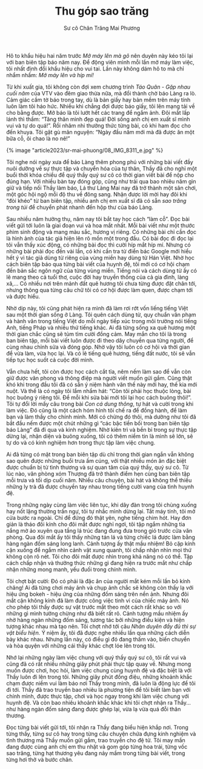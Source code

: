 ﻿---
title: Thu góp sao trăng
author: Sư cô Chân Trăng Mai Phương
---

Hô to khẩu hiệu hai năm trước *Mở máy lên mà gõ* nên duyên này kéo tôi lại với ban biên tập báo năm nay. Để động viên mình mỗi lần mở máy làm việc, tôi nhất định đổi khẩu hiệu cho vui tai. Lần này không dám hô to mà chỉ nhẩm nhẩm: *Mở máy lên và híp mí!*

Từ khi xuất gia, tôi không còn đợi xem chương trình *Táo Quân* - *Gặp nhau cuối năm* của VTV vào đêm giao thừa nữa, mà đổi thành chờ báo Làng ra lò. Cảm giác cầm tờ báo trong tay, dù là bản giấy hay bản mềm trên máy tính luôn làm tôi háo hức. Nhiều khi chẳng đợi được báo giấy, tôi lên mạng tải về cho bằng được. Mở báo là tôi lướt hết các trang để ngắm ảnh. Đôi mắt lấp lánh thì thầm: “Tăng thân mình đẹp quá! Đời sống anh chị em xuất sĩ mình vui và tự do quá!”. Rồi nhâm nhi thưởng thức từng bài, có khi ham đọc cho đến khuya. Tôi gật gù mãn nguyện: “Ngày đầu năm mới mà đã được ăn một bữa cỗ, ôi chao là no nê!”

{% image "article2023/sr-mai-phuong/08_IMG_8311_e.jpg" %}

Tôi nghe nói ngày xưa để báo Làng thêm phong phú với những bài viết đầy nuôi dưỡng về sự thực tập và chuyển hóa của tự thân, Thầy đã cho nghỉ một buổi thời khóa chiều để quý thầy quý sư cô có thời gian viết bài để nộp cho đúng hạn. Với nhiều bàn tay đóng góp, cũng như trải qua bao nhiêu năm gìn giữ và tiếp nối Thầy làm báo, Lá thư Làng Mai nay đã trở thành một sân chơi, một góc hội ngộ mỗi độ thu về đông sang. Nhận được lời mời hay đôi khi “đòi khéo” từ ban biên tập, nhiều anh chị em xuất sĩ đã có sẵn *sao trăng trong túi* để chuyển phát nhanh đến hộp thư của báo Làng. 

Sau nhiều năm hưởng thụ, năm nay tôi bắt tay học cách “làm cỗ”. Đọc bài viết gửi tới luôn là giai đoạn vui và hoa mắt nhất. Mỗi bài viết như một thước phim sinh động và mang màu sắc, hương vị riêng. Có những bài chỉ cần đọc là hình ảnh của tác giả hiện lên rõ mồn một trong đầu. Có bài đọc đi đọc lại tôi vẫn thấy xúc động, có những bài đọc thì cười híp mắt híp mí. Nhưng có những bài phải đọc đến vài lần, có khi cần tra từ điển bác Google mới hiểu hết ý vì tác giả dùng từ riêng của vùng miền hay dùng từ Hán Việt. Nhờ học cách biên tập báo qua từng bài viết của huynh đệ, tôi mới có cơ hội chạm đến bản sắc ngôn ngữ của từng vùng miền. Tiếng nói và cách dùng từ ấy có lẽ mang theo cả tuổi thơ, cuộc đời hay truyền thống của cả gia đình, làng xã,… Có nhiều nơi trên mảnh đất quê hương tôi chưa từng được đặt chân tới, nhưng thông qua từng câu chữ tôi có cơ hội được làm quen, được chạm tới và được hiểu.

Nhờ dịp này, tôi cũng phát hiện ra mình đã làm rơi rớt vốn liếng tiếng Việt sau một thời gian sống ở Làng. Tôi quên cách dùng từ, quy chuẩn văn phạm và hành văn trong tiếng Việt do mỗi ngày tiếp xúc trong môi trường nói tiếng Anh, tiếng Pháp và nhiều thứ tiếng khác. Ai đã từng sống xa quê hương một thời gian chắc cũng sẽ tủm tỉm cười đồng cảm. May mắn cho tôi là trong ban biên tập, mỗi bài viết luôn được đi theo dây chuyền qua từng người, để cùng nhau chỉnh sửa và đóng góp. Nhờ vậy tôi luôn có cơ hội và thời gian để vừa làm, vừa học lại. Và có lẽ tiếng quê hương, tiếng đất nước, tôi sẽ vẫn tiếp tục học suốt cả cuộc đời mình.

Vẫn chưa hết, tôi còn được học cách cắt tỉa, nêm nếm làm sao để vẫn còn giữ được văn phong và thông điệp mà người viết muốn gửi gắm. Cũng thật khó khi trong đầu tôi đã có sẵn ý niệm hành văn thế này mới hay, thế kia mới nuột. Và thế là có ngày tôi lẩm nhẩm hát: “Còn tôi phải học thuộc lòng, bài học buông ý riêng tôi. Để mỗi khi sửa bài mới tôi lại học cách buông thôi!”. Tôi tự đổi lời mấy câu trong bài *Con cá dung thông*, tự hát và cười trong khi làm việc. Đó cũng là một cách hóm hỉnh tôi chế ra để đồng hành, để làm bạn và làm thầy cho chính mình. Mới có chừng đó thôi, mà dường như tôi đã bắt đầu nếm được một chút những gì “các bậc tiền bối trong ban biên tập báo Làng” đã đi qua và kinh nghiệm. Nhờ kiên trì và bền bỉ trong sự thực tập dừng lại, nhận diện và buông xuống, tôi có thêm niềm tin là mình sẽ lớn, sẽ tự do và có kinh nghiệm hơn trong thực tập làm việc chung.

Ai đã từng có mặt trong ban biên tập dù chỉ trong thời gian ngắn vẫn không sao quên được những buổi trưa ấm cúng, với thật nhiều món ăn đặc biệt được chuẩn bị từ tình thương và sự quan tâm của quý thầy, quý sư cô. Từ lúc nào, văn phòng xóm Thượng đã trở thành điểm hẹn cùng ban biên tập mỗi trưa và tối dịp cuối năm. Nhiều câu chuyện, bài hát và không thể thiếu những ly trà đã được chuyền tay nhau trong tiếng cười vang của tình huynh đệ. 

Trong những ngày cùng làm việc liên tục, khi dây đàn trong tôi chùng xuống hay nốt lặng thường trấn ngự, tôi tự nhắc mình dừng lại. Tắt máy tính, tôi mở cửa bước ra ngoài. Chỉ để đứng đó thật yên, nghe tiếng chim hót. Hay đơn giản là tháo đôi kính cho đôi mắt được nghỉ ngơi, tôi tập ngắm những tia nắng mờ ảo xuyên qua tầng lá trúc đang đung đưa trong gió trước cửa văn phòng. Qua đôi mắt ấy tôi thấy những tán lá và từng chiếc lá được làm bằng hàng ngàn đốm sáng long lanh. Cảnh tượng ấy thật mầu nhiệm! Bỏ cặp kính cận xuống để ngắm nhìn cảnh vật xung quanh, tôi chấp nhận nhìn mọi thứ không còn rõ nét. Tôi cho đôi mắt được nhìn trong khả năng nó có thể. Tập cách chấp nhận và thưởng thức những gì đang hiện ra trước mắt như chấp nhận những mong manh, yếu đuối trong chính mình. 

Tôi chợt bật cười: Đó có phải là đặc ân của người mắt kém mỗi lần bỏ kính chăng! Ai đã từng chơi máy ảnh và chụp ảnh chắc sẽ không còn thấy lạ với hiệu ứng bokeh - hiệu ứng của những đốm sáng trên nền ảnh. Nhưng đôi mắt cận không kính đã làm được công việc tinh vi của chiếc máy ảnh. Nó cho phép tôi thấy được sự vật trước mắt theo một cách rất khác so với những gì mình tưởng chừng như đã biết rất rõ. Cảnh tượng mầu nhiệm ấy nhờ hàng ngàn những đốm sáng, tương tác bởi những điều kiện và hiện tượng khác nhau mà tạo nên. Tôi chợt nhớ tới câu *Nhân duyên đầy đủ thì sự vật biểu hiện.* Ý niệm ấy, tôi đã được nghe nhiều lần qua những cách  diễn bày khác nhau. Nhưng lần này, có điều gì đó đang thấm vào, biến chuyển và hòa quyện với những cái thấy khác chợt lóe lên trong tôi.

Nhớ lại những ngày làm việc chung với quý thầy quý sư cô, tôi rất vui và cũng đã có rất nhiều những giây phút phải thực tập quay về. Nhưng mong muốn được chơi, học hỏi, làm việc chung cùng huynh đệ và đặc biệt là với Thầy luôn đi lên trong tôi. Những giây phút đồng điệu, những khoảnh khắc chạm được niềm vui làm báo nơi Thầy trong mình, đã luôn là động lực để tôi đi tới. Thầy đã trao truyền bao nhiêu là phương tiện để tôi biết làm bạn với chính mình, được thực tập, chơi và học ngay trong khi làm việc chung với huynh đệ. Và còn bao nhiêu khoảnh khắc khác khi tôi chợt nhận ra Thầy… như hàng ngàn đốm sáng đang được ghép lại, vừa lạ vừa quá đỗi thân thương.    

Đọc từng bài viết gửi tới, tôi nhận ra Thầy đang biểu hiện khắp nơi. Trong từng thầy, từng sư cô hay trong từng câu chuyện chứa đựng kinh nghiệm và tình thương mà Thầy muốn gửi gắm, trao truyền cho đệ tử. Tôi may mắn đang được cùng anh chị em thu nhặt và gom góp từng hoa trái, từng vốc sao trăng, từng hạt thương yêu đang nảy mầm trong từng bài viết, trong từng hơi thở và bước chân.
